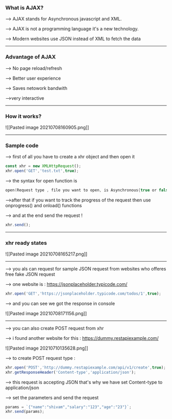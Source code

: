 ### What is AJAX?
--> AJAX stands for Asynchronous javascript and XML.

--> AJAX is not a programming language it's a new technology.

--> Modern websites use JSON instead of XML to fetch the data 

-----
### Advantage of AJAX
--> No page reload/refresh

--> Better user experience

--> Saves netowork bandwith 

-->very interactive 

------
### How it works?

![[Pasted image 20210708160905.png]]

----
### Sample code 
--> first of all you have to create a xhr object and then open it

```js
const xhr = new XMLHttpRequest();
xhr.open('GET','test.txt',true);
```

--> the syntax for open function is
```c
open(Request type , file you want to open, is Asynchronous{true or false} )
```

-->after that if you want to track the progress of the request then use onprogress() and onload() functions 

--> and at the end send the request !
```js
xhr.send();
```
----

### xhr ready states 

![[Pasted image 20210708165217.png]]

-----
--> you als can request for sample JSON request from websites who offeres free fake JSON request 

--> one website is : https://jsonplaceholder.typicode.com/

```js
xhr.open('GET','https://jsonplaceholder.typicode.com/todos/1',true);
```

--> and you can see we got the response in console 

![[Pasted image 20210708171156.png]]

----
--> you can also create POST request from xhr

--> i found another website for this : https://dummy.restapiexample.com/

![[Pasted image 20210710135628.png]]

--> to create POST request type :
```js
xhr.open('POST','http://dummy.restapiexample.com/api/v1/create',true);
xhr.getResponseHeader('Content-type','application/json');
```

--> this request is accepting JSON that's why we have set Content-type to application/json

--> set the parameters and send the request

```js
params = `{"name":"shivam","salary":"123","age":"23"}`;
xhr.send(params);
```


